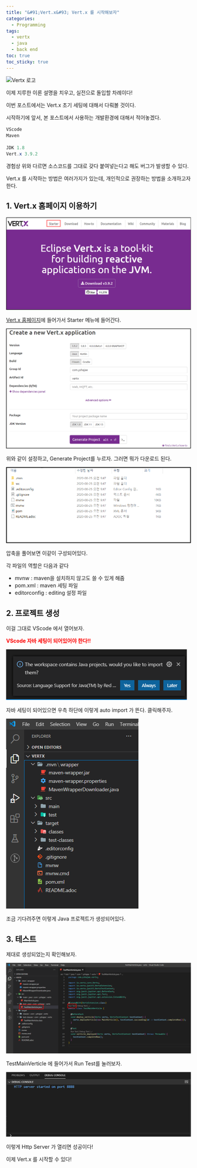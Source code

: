 ```yaml
---
title: "&#91;Vert.x&#93; Vert.x 를 시작해보자"
categories:
  - Programming
tags:
  - vertx
  - java
  - back end
toc: true
toc_sticky: true
---
```


![Vertx 로고][1]

이제 지루한 이론 설명을 치우고, 실전으로 돌입할 차례이다!

이번 포스트에서는 Vert.x 초기 세팅에 대해서 다뤄볼 것이다.

시작하기에 앞서, 본 포스트에서 사용하는 개발환경에 대해서 적어놓겠다.

```java
VScode
Maven

JDK 1.8
Vert.x 3.9.2
```

경험상 위와 다르면 소스코드를 그대로 갖다 붙여넣는다고 해도 버그가 발생할 수 있다.

Vert.x 를 시작하는 방법은 여러가지가 있는데, 개인적으로 권장하는 방법을 소개하고자 한다.

## 1. Vert.x 홈페이지 이용하기

![Vertx Homage][3]

[Vert.x 홈페이지][2]에 들어가서 Starter 메뉴에 들어간다.

![Vertx Starter][5]

위와 같이 설정하고, Generate Project를 누르자. 그러면 뭐가 다운로드 된다.

![Vertx Folder][6]

압축을 풀어보면 이같이 구성되어있다.

각 파일의 역할은 다음과 같다

- mvnw : maven을 설치하지 않고도 쓸 수 있게 해줌
- pom.xml : maven 세팅 파일
- editorconfig : editing 설정 파일

## 2. 프로젝트 생성

이걸 그대로 VScode 에서 열어보자.

**<span style="color:red">VScode 자바 세팅이 되어있어야 한다!!</span>**

![vscode auto][7]

자바 세팅이 되어있으면 우측 하단에 이렇게 auto import 가 뜬다. 클릭해주자.

![vscode project][8]

조금 기다려주면 이렇게 Java 프로젝트가 생성되어있다.

## 3. 테스트

제대로 생성되었는지 확인해보자.

![vertx test run][9]

TestMainVerticle 에 들어가서 Run Test를 눌러보자.

![test result][10]

이렇게 Http Server 가 열리면 성공이다!

이제 Vert.x 를 시작할 수 있다!

[1]: https://upload.wikimedia.org/wikipedia/commons/thumb/c/c4/Vert.x_Logo.svg/1200px-Vert.x_Logo.svg.png
[2]: https://vertx.io/
[3]: /assets/vertx/start_vertx/vertx_homepage.PNG
[5]: /assets/vertx/start_vertx/vertx_starter.PNG
[6]: /assets/vertx/start_vertx/vertx_folder.PNG
[7]: /assets/vertx/start_vertx/vscode_auto.PNG
[8]: /assets/vertx/start_vertx/vscode_project.PNG
[9]: /assets/vertx/start_vertx/vertx_test_run.PNG
[10]: /assets/vertx/start_vertx/test_result.PNG
